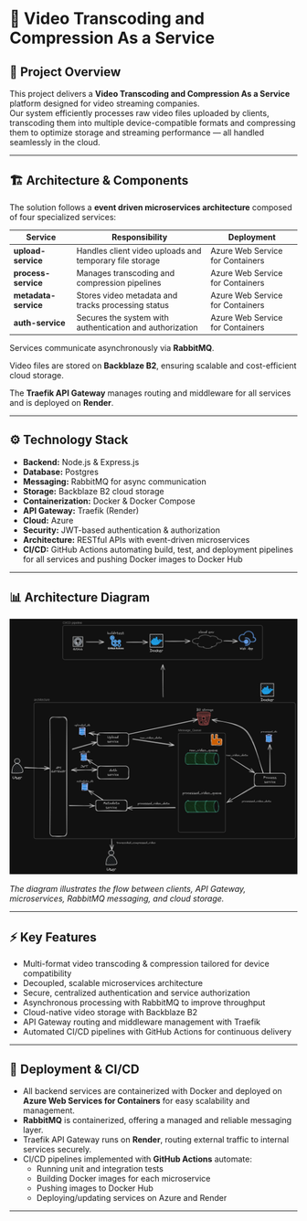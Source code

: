 # 🎥 Video Transcoding and Compression As a Service

## 🚀 Project Overview

This project delivers a **Video Transcoding and Compression As a Service** platform designed for video streaming companies.  
Our system efficiently processes raw video files uploaded by clients, transcoding them into multiple device-compatible formats and compressing them to optimize storage and streaming performance — all handled seamlessly in the cloud.

---

## 🏗️ Architecture & Components

The solution follows a **event driven microservices architecture** composed of four specialized services:

| Service             | Responsibility                                               | Deployment                          |
|---------------------|--------------------------------------------------------------|-----------------------------------|
| **upload-service**   | Handles client video uploads and temporary file storage      | Azure Web Service for Containers   |
| **process-service**  | Manages transcoding and compression pipelines                 | Azure Web Service for Containers   |
| **metadata-service** | Stores video metadata and tracks processing status           | Azure Web Service for Containers   |
| **auth-service**     | Secures the system with authentication and authorization     | Azure Web Service for Containers  |

Services communicate asynchronously via **RabbitMQ**.

Video files are stored on **Backblaze B2**, ensuring scalable and cost-efficient cloud storage.

The **Traefik API Gateway** manages routing and middleware for all services and is deployed on **Render**.

---

## ⚙️ Technology Stack

- **Backend:** Node.js & Express.js
- **Database:** Postgres  
- **Messaging:** RabbitMQ for async communication  
- **Storage:** Backblaze B2 cloud storage  
- **Containerization:** Docker & Docker Compose  
- **API Gateway:** Traefik (Render)
- **Cloud:** Azure 
- **Security:** JWT-based authentication & authorization  
- **Architecture:** RESTful APIs with event-driven microservices  
- **CI/CD:** GitHub Actions automating build, test, and deployment pipelines for all services and pushing Docker images to Docker Hub

---

## 📊 Architecture Diagram

![Architecture Diagram](./images/transcodex.png)

*The diagram illustrates the flow between clients, API Gateway, microservices, RabbitMQ messaging, and cloud storage.*

---

## ⚡ Key Features

- Multi-format video transcoding & compression tailored for device compatibility  
- Decoupled, scalable microservices architecture  
- Secure, centralized authentication and service authorization  
- Asynchronous processing with RabbitMQ to improve throughput  
- Cloud-native video storage with Backblaze B2  
- API Gateway routing and middleware management with Traefik  
- Automated CI/CD pipelines with GitHub Actions for continuous delivery

---

## 🚀 Deployment & CI/CD

- All backend services are containerized with Docker and deployed on **Azure Web Services for Containers** for easy scalability and management.  
- **RabbitMQ** is containerized, offering a managed and reliable messaging layer.  
- Traefik API Gateway runs on **Render**, routing external traffic to internal services securely.  
- CI/CD pipelines implemented with **GitHub Actions** automate:  
  - Running unit and integration tests  
  - Building Docker images for each microservice  
  - Pushing images to Docker Hub  
  - Deploying/updating services on Azure and Render  

---

